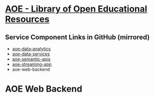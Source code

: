 # [AOE - Library of Open Educational Resources](https://github.com/CSCfi/aoe)

## Service Component Links in GitHub (mirrored)
- [aoe-data-analytics](https://github.com/CSCfi/aoe-data-analytics)
- [aoe-data-services](https://github.com/CSCfi/aoe-data-services)
- [aoe-semantic-apis](https://github.com/CSCfi/aoe-semantic-apis)
- [aoe-streaming-app](https://github.com/CSCfi/aoe-streaming-app)
- aoe-web-backend

# AOE Web Backend
